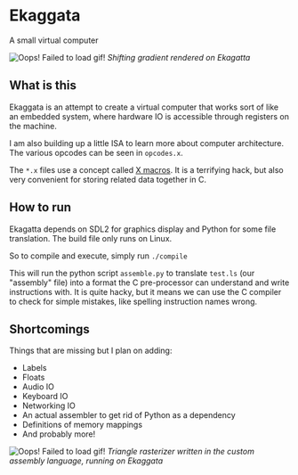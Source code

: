 # Ekaggata
A small virtual computer

![Oops! Failed to load gif!](http://blund.site/ekaggata.gif)
*Shifting gradient rendered on Ekagatta*
## What is this


Ekaggata is an attempt to create a virtual computer that works sort of like an embedded system, where hardware IO is accessible through registers on the machine. 

I am also building up a little ISA to learn more about computer architecture. The various opcodes can be seen in ```opcodes.x```.

The ```*.x``` files use a concept called [X macros](https://en.wikipedia.org/wiki/X_Macro). It is a terrifying hack, but also very convenient for storing related data together in C.

## How to run
Ekagatta depends on SDL2 for graphics display and Python for some file translation. The build file only runs on Linux.

So to compile and execute, simply run
```./compile``` 

This will run the python script ```assemble.py``` to translate ```test.ls``` (our "assembly" file) into a format the C pre-processor can understand and write instructions with. It is quite hacky, but it means we can use the C compiler to check for simple mistakes, like spelling instruction names wrong.

## Shortcomings
Things that are missing but I plan on adding:
  * Labels
  * Floats
  * Audio IO
  * Keyboard IO
  * Networking IO
  * An actual assembler to get rid of Python as a dependency
  * Definitions of memory mappings
  * And probably more!

![Oops! Failed to load gif!](http://blund.site/ekaggata-2.gif)
*Triangle rasterizer written in the custom assembly language, running on Ekaggata*
